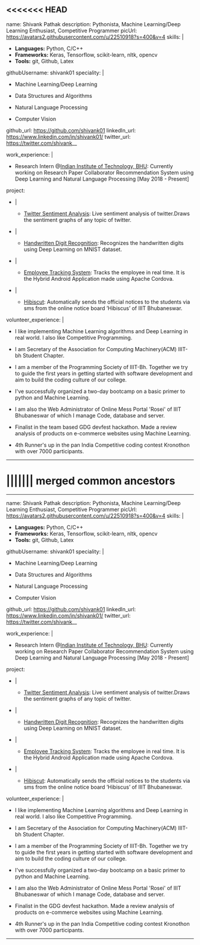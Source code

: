 <<<<<<< HEAD
---
name: Shivank Pathak
description: Pythonista, Machine Learning/Deep Learning Enthusiast, Competitive Programmer
picUrl: https://avatars2.githubusercontent.com/u/22510918?s=400&v=4
skills: |
  - **Languages:** Python, C/C++
  - **Frameworks:** Keras, Tensorflow, scikit-learn, nltk, opencv
  - **Tools:** git, Github, Latex

githubUsername: shivank01
speciality: |

  - Machine Learning/Deep Learning

  - Data Structures and Algorithms

  - Natural Language Processing

  - Computer Vision

github_url: https://github.com/shivank01
linkedIn_url: https://www.linkedin.com/in/shivank01/
twitter_url: https://twitter.com/shivank__

work_experience: |
 - Research Intern @[Indian Institute of Technology, BHU](https://www.iitbhu.ac.in/dept/cse/research/specializations/specialization-2): Currently working on Research Paper Collaborator Recommendation System using Deep Learning and Natural Language Processing [May 2018 - Present]

project:
- |
    - [Twitter Sentiment Analysis](https://github.com/shivank01/NaturalLanguageProcessing): Live sentiment analysis of twitter.Draws the sentiment graphs of any topic of twitter.
- |

   - [Handwritten Digit Recognition](https://github.com/shivank01/DeepLearning): Recognizes the handwritten digits using Deep Learning on MNIST dataset.

- |
   - [Employee Tracking System](https://github.com/shivank01/Employee-tracking-system): Tracks the employee in real time. It is the Hybrid Android Application made using Apache Cordova.

- |
   - [Hibiscut](http://www.github.com/shivank01/web-crawler-and-scraper/blob/master/HIBISCUT.py): Automatically sends the official notices to the students via sms from the online notice board ’Hibiscus’ of IIIT Bhubaneswar.

volunteer_experience: |
 -  I like implementing Machine Learning algorithms and Deep Learning in real world. I also like Competitive Programming.

 - I am Secretary of the Association for Computing Machinery(ACM) IIIT-bh Student Chapter.

 - I am a member of the Programming Society of IIIT-Bh. Together we try to guide the first years in getting started with software development and aim to build the coding culture of our college.

 - I've successfully organized a two-day bootcamp on a basic primer to python and Machine Learning.

 - I am also the Web Administrator of Online Mess Portal 'Rosei' of IIIT Bhubaneswar of which I manage Code, database and server.

 - Finalist in the team based GDG devfest hackathon. Made a review analysis of products on e-commerce websites using Machine Learning.

 - 4th Runner's up in the pan India Competitive coding contest Kronothon with over 7000 participants.
---
||||||| merged common ancestors
=======
---
name: Shivank Pathak
description: Pythonista, Machine Learning/Deep Learning Enthusiast, Competitive Programmer
picUrl: https://avatars2.githubusercontent.com/u/22510918?s=400&v=4
skills: |
  - **Languages:** Python, C/C++
  - **Frameworks:** Keras, Tensorflow, scikit-learn, nltk, opencv
  - **Tools:** git, Github, Latex

githubUsername: shivank01
speciality: |

  - Machine Learning/Deep Learning

  - Data Structures and Algorithms

  - Natural Language Processing

  - Computer Vision

github_url: https://github.com/shivank01
linkedIn_url: https://www.linkedin.com/in/shivank01/
twitter_url: https://twitter.com/shivank__

work_experience: |
 - Research Intern @[Indian Institute of Technology, BHU](https://www.iitbhu.ac.in/dept/cse/research/specializations/specialization-2): Currently working on Research Paper Collaborator Recommendation System using Deep Learning and Natural Language Processing [May 2018 - Present]

project:
- |
    - [Twitter Sentiment Analysis](https://github.com/shivank01/NaturalLanguageProcessing): Live sentiment analysis of twitter.Draws the sentiment graphs of any topic of twitter.
- |

   - [Handwritten Digit Recognition](https://github.com/shivank01/DeepLearning): Recognizes the handwritten digits using Deep Learning on MNIST dataset.

- |
   - [Employee Tracking System](https://github.com/shivank01/Employee-tracking-system): Tracks the employee in real time. It is the Hybrid Android Application made using Apache Cordova.

- |
   - [Hibiscut](http://www.github.com/shivank01/web-crawler-and-scraper/blob/master/HIBISCUT.py): Automatically sends the official notices to the students via sms from the online notice board ’Hibiscus’ of IIIT Bhubaneswar.

volunteer_experience: |
 -  I like implementing Machine Learning algorithms and Deep Learning in real world. I also like Competitive Programming.

 - I am Secretary of the Association for Computing Machinery(ACM) IIIT-bh Student Chapter.

 - I am a member of the Programming Society of IIIT-Bh. Together we try to guide the first years in getting started with software development and aim to build the coding culture of our college.

 - I've successfully organized a two-day bootcamp on a basic primer to python and Machine Learning.

 - I am also the Web Administrator of Online Mess Portal 'Rosei' of IIIT Bhubaneswar of which I manage Code, database and server.
 
 - Finalist in the GDG devfest hackathon. Made a review analysis of products on e-commerce websites using Machine Learning.

 - 4th Runner's up in the pan India Competitive coding contest Kronothon with over 7000 participants.
---

